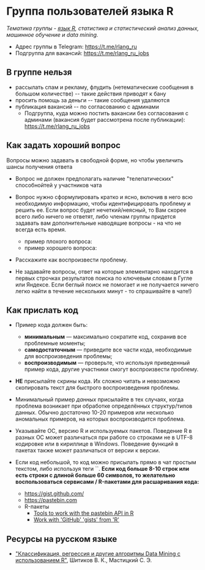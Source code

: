 # Группа пользователей языка R   
<!---
**[Russian Speaking R Language Group]**  
<p align="center">
<img src = "./R_logo.png" width=270> 
</p>
--->
_Тематика группы - [язык R](https://www.r-project.org), статистика и статистический анализ данных, машинное обучение и data mining._   

- Адрес группы в Telegram: https://t.me/rlang_ru
- Подгруппа для вакансий: https://t.me/rlang_ru_jobs

## В группе нельзя

- рассылать спам и рекламу, флудить (нетематические сообщения в большом количестве) -- такие действия приводят к бану
- просить помощь за деньги -- такие сообщения удаляются
- публикация вакансий -- по согласованию с админами
    - Подгруппа, куда можно постить вакансии без согласования с админами (вакансия будет рассмотрена после публикации): https://t.me/rlang_ru_jobs

## Как задать хороший вопрос

Вопросы можно задавать в свободной форме, но чтобы увеличить шансы получения ответа 


- Вопрос не должен предполагать наличие "телепатических" способнойтей у участников чата 

- Вопрос нужно сформулировать кратко и ясно, включив в него всю необходимую информацию, чтобы идентифицировать проблему и решить ее. Если вопрос будет нечеткий/неясный, то Вам скорее всего либо ничего не ответят, либо членам группы придется задавать вам дополнительные наводящие вопросы - на что не всегда есть время.

    - пример плохого вопроса:
    - пример хорошего вопроса:

- Расскажите как воспроизвести проблему.

- Не задавайте вопросы, ответ на которые элементарно находится в первых строчках результатов поиска по ключевым словам в Гугле или Яндексе. Если беглый поиск не помогает и не получается ничего легко найти в течение нескольких минут - то спрашивайте в чате!)

## Как прислать код 

- Пример кода должен быть:
    
    - **минимальным** — максимально сократите код, сохранив все проблемные моменты;
    - **самодостаточным** — приведите все части кода, необходимые для воспроизведения проблемы;
    - **воспроизводимым** — проверьте, что используя приведенный пример кода, другие участники смогут воспроизвести проблему.

- **НЕ** присылайте скрины кода. Их сложно читать и невозможно скопировать текст для быстрого воспроизведения проблемы.

- Минимальный пример _данных_ присылайте в тех случаях, когда проблема возникает при обработке определённых структур/типов данных. Обычно достаточно 10-20 примеров или несколько аномальных примеров, на которых воспроизводится проблема.

- Указывайте ОС, версию R и используемых пакетов. Поведение R в разных ОС может различаться при работе со строками не в UTF-8 кодировке или в кириллице в Windows. Поведение функций в пакетах также может различаться от версии к версии.

- Если код небольшой, то код можно присылать прямо в чат простым текстом, либо используя теги ``.  **Если код больше 8-10 строк или есть строки с длиной больше 60 символов, то желательно воспользоваться сервисами / R-пакетами для расшаривания кода:**

    - https://gist.github.com/
    - https://pastebin.com
    - R-пакеты
        - [Tools to work with the pastebin API in R](https://github.com/hrbrmstr/pastebin) 
        - [Work with 'GitHub' 'gists' from 'R'](https://cran.r-project.org/web/packages/gistr/index.html)


## Ресурсы на русском языке

- ["Классификация, регрессия и другие алгоритмы Data Mining с использованием R"](https://ranalytics.github.io/data-mining/index.html), Шитиков В. К., Мастицкий С. Э.

